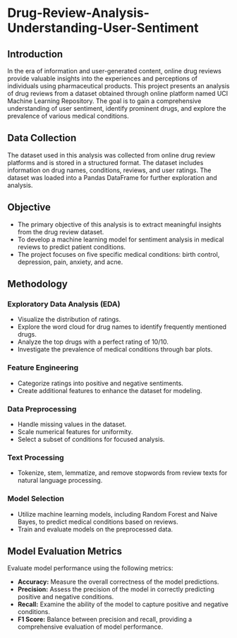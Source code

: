# Drug-Review-Analysis-Understanding-User-Sentiment

## Introduction

In the era of information and user-generated content, online drug reviews provide valuable insights into the experiences and perceptions of individuals using pharmaceutical products. This project presents an analysis of drug reviews from a dataset obtained through online platform named UCI Machine Learning Repository. The goal is to gain a comprehensive understanding of user sentiment, identify prominent drugs, and explore the prevalence of various medical conditions.

## Data Collection

The dataset used in this analysis was collected from online drug review platforms and is stored in a structured format. The dataset includes information on drug names, conditions, reviews, and user ratings. The dataset was loaded into a Pandas DataFrame for further exploration and analysis.

## Objective

- The primary objective of this analysis is to extract meaningful insights from the drug review dataset.
- To develop a machine learning model for sentiment analysis in medical reviews to predict patient conditions.
- The project focuses on five specific medical conditions: birth control, depression, pain, anxiety, and acne.

## Methodology

### Exploratory Data Analysis (EDA)

- Visualize the distribution of ratings.
- Explore the word cloud for drug names to identify frequently mentioned drugs.
- Analyze the top drugs with a perfect rating of 10/10.
- Investigate the prevalence of medical conditions through bar plots.

### Feature Engineering

- Categorize ratings into positive and negative sentiments.
- Create additional features to enhance the dataset for modeling.

### Data Preprocessing

- Handle missing values in the dataset.
- Scale numerical features for uniformity.
- Select a subset of conditions for focused analysis.

### Text Processing

- Tokenize, stem, lemmatize, and remove stopwords from review texts for natural language processing.

### Model Selection

- Utilize machine learning models, including Random Forest and Naive Bayes, to predict medical conditions based on reviews.
- Train and evaluate models on the preprocessed data.

## Model Evaluation Metrics

Evaluate model performance using the following metrics:

- **Accuracy:** Measure the overall correctness of the model predictions.
- **Precision:** Assess the precision of the model in correctly predicting positive and negative conditions.
- **Recall:** Examine the ability of the model to capture positive and negative conditions.
- **F1 Score:** Balance between precision and recall, providing a comprehensive evaluation of model performance.
